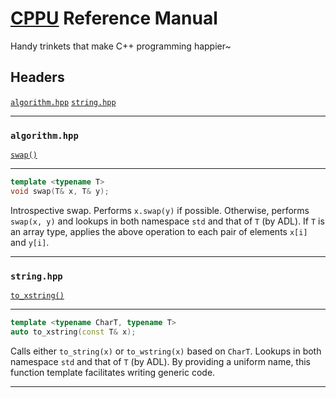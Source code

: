# [CPPU](https://github.com/Lingxi-Li/CPP_Utility) Reference Manual

Handy trinkets that make C++ programming happier~

## Headers

[`algorithm.hpp`](#algorithm_hpp)
[`string.hpp`](#string_hpp)

----------------------------------------

<a name="algorithm_hpp"></a>
### `algorithm.hpp`

[`swap()`](#swap)

----------------------------------------

<a name="swap"></a>
~~~C++
template <typename T>
void swap(T& x, T& y);
~~~

Introspective swap. Performs `x.swap(y)` if possible. Otherwise, performs
`swap(x, y)` and lookups in both namespace `std` and that of `T` (by ADL).
If `T` is an array type, applies the above operation to each pair of elements
`x[i]` and `y[i]`.

----------------------------------------

<a name="string_hpp"></a>
### `string.hpp`

[`to_xstring()`](#to_xstring)

----------------------------------------

<a name="to_xstring"></a>
~~~C++
template <typename CharT, typename T>
auto to_xstring(const T& x);
~~~

Calls either `to_string(x)` or `to_wstring(x)` based on `CharT`. Lookups in both
namespace `std` and that of `T` (by ADL). By providing a uniform name, this
function template facilitates writing generic code.

----------------------------------------
